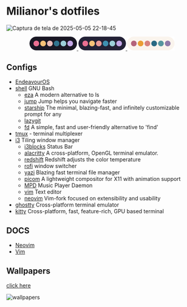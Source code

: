 # Milianor's dotfiles

![Captura de tela de 2025-05-05 22-18-45](https://github.com/user-attachments/assets/4e46494d-5ef5-4b15-b7df-3584ff18732c)

<p align="center">
  <a href="https://rosepinetheme.com/palette.html#rose-pine">
    <img src="https://raw.githubusercontent.com/rose-pine/rose-pine-theme/main/assets/palette.png" width="125" />
  </a>
  <a href="https://rosepinetheme.com/palette.html#rose-pine-moon">
    <img src="https://raw.githubusercontent.com/rose-pine/rose-pine-theme/main/assets/palette-moon.png" width="125" />
  </a>
  <a href="https://rosepinetheme.com/palette.html#rose-pine-dawn">
    <img src="https://raw.githubusercontent.com/rose-pine/rose-pine-theme/main/assets/palette-dawn.png" width="125" />
  </a>
</p>

## Configs

- [EndeavourOS](https://endeavouros.com/)
- [shell](https://www.gnu.org/software/bash/) GNU Bash
  - [eza](https://github.com/eza-community/eza) A modern alternative to ls
  - [jump](https://github.com/gsamokovarov/jump) Jump helps you navigate faster
  - [starship](https://starship.rs/) The minimal, blazing-fast, and infinitely customizable prompt for any
  - [lazygit](https://github.com/jesseduffield/lazygit)
  - [fd](https://github.com/sharkdp/fd) A simple, fast and user-friendly alternative to 'find'
- [tmux](https://github.com/tmux/tmux) - terminal multiplexer
- [i3](https://i3wm.org/) Tiling window manager
  - [i3blocks](https://github.com/vivien/i3blocks) Status Bar
  - [alacritty](https://ghostty.org/) A cross-platform, OpenGL terminal emulator.
  - [redshift](https://github.com/jonls/redshift) Redshift adjusts the color temperature
  - [rofi](https://github.com/davatorium/rofi) window switcher
  - [yazi](https://github.com/sxyazi/yazi) Blazing fast terminal file manager
  - [picom](https://github.com/yshui/picom) A lightweight compositor for X11 with animation support
  - [MPD](https://github.com/MusicPlayerDaemon/MPD) Music Player Daemon
  - [vim](https://github.com/vim/vim) Text editor
  - [neovim](https://github.com/neovim/neovim) Vim-fork focused on extensibility and usability
- [ghostty](https://ghostty.org/) Cross-platform terminal emulator
- [kitty](https://github.com/kovidgoyal/kitty) Cross-platform, fast, feature-rich, GPU based terminal

## DOCS

- [Neovim](https://github.com/maxmx03/dotfiles/blob/main/.config/nvim/README.md)
- [Vim](https://github.com/maxmx03/dotfiles/blob/main/.vim/README.md)

## Wallpapers

[click here](https://www.canva.com/design/DAGmbIWt6QI/jpMOMzY_aI2BMsWc9yMg0Q/edit?utm_content=DAGmbIWt6QI&utm_campaign=designshare&utm_medium=link2&utm_source=sharebutton)

![wallpapers](https://github.com/user-attachments/assets/d066693e-f078-4998-8c57-033181b3b493)

